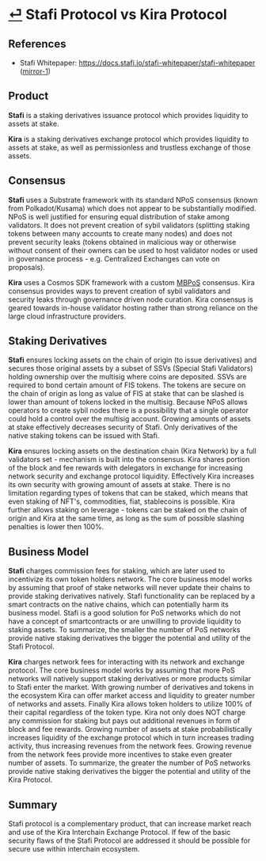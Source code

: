 # [⏎](README.md) Stafi Protocol vs Kira Protocol

## References
* Stafi Whitepaper: https://docs.stafi.io/stafi-whitepaper/stafi-whitepaper ([mirror-1](http://web.archive.org/web/20200720103318/https://docs.stafi.io/stafi-whitepaper/stafi-whitepaper))


## Product

**Stafi** is a staking derivatives issuance protocol which provides liquidity to assets at stake.

**Kira** is a staking derivatives exchange protocol which provides liquidity to assets at stake, as well as permissionless and trustless exchange of those assets.

## Consensus

**Stafi** uses a Substrate framework with its standard NPoS consensus (known from Polkadot/Kusama) which does not appear to be substantially modified. NPoS is well justified for ensuring equal distribution of stake among validators. It does not prevent creation of sybil validators (splitting staking tokens between many accounts to create many nodes) and does not prevent security leaks (tokens obtained in malicious way or otherwise without consent of their owners can be used to host validator nodes or used in governance process - e.g. Centralized Exchanges can vote on proposals).

**Kira** uses a Cosmos SDK framework with a custom [MBPoS](https://medium.com/kira-core/introduction-to-the-multi-bonded-proof-of-stake-60d95905c32b) consensus. Kira consensus provides ways to prevent creation of sybil validators and security leaks through governance driven node curation. Kira consensus is geared towards in-house validator hosting rather than strong reliance on the large cloud infrastructure providers.

## Staking Derivatives

**Stafi** ensures locking assets on the chain of origin (to issue derivatives) and secures those original assets by a subset of SSVs (Special Stafi Validators) holding ownership over the multisig where coins are deposited. SSVs are required to bond certain amount of FIS tokens. The tokens are secure on the chain of origin as long as value of FIS at stake that can be slashed is lower than amount of tokens locked in the multisig. Because NPoS allows operators to create sybil nodes there is a possibility that a single operator could hold a control over the multisig account. Growing amounts of assets at stake effectively decreases security of Stafi. Only derivatives of the native staking tokens can be issued with Stafi. 

**Kira** ensures locking assets on the destination chain (Kira Network) by a full validators set -  mechanism is built into the consensus. Kira  shares portion of the block and fee rewards with delegators in exchange for increasing network security and exchange protocol liquidity. Effectively Kira increases its own security with growing amount of assets at stake. There is no limitation regarding types of tokens that can be staked, which means that even staking of NFT's, commodities, fiat, stablecoins is possible. Kira further allows staking on leverage - tokens can be staked on the chain of origin and Kira at the same time, as long as the sum of possible slashing penalties is lower then 100%.

## Business Model

**Stafi** charges commission fees for staking, which are later used to incentivize its own token holders network. The core business model works by assuming that proof of stake networks will never update their chains to provide staking derivatives natively. Stafi functionality can be replaced by a smart contracts on the native chains, which can potentially harm its business model. Stafi is a good solution for PoS networks which do not have a concept of smartcontracts or are unwilling to provide liquidity to staking assets. To summarize, the smaller the number of PoS networks provide native staking derivatives the bigger the potential and utility of the Stafi Protocol.

**Kira** charges network fees for interacting with its network and exchange protocol. The core business model works by assuming that more PoS networks will natively support staking derivatives or more products similar to Stafi enter the market. With growing number of derivatives and tokens in the ecosystem Kira can offer market access and liquidity to greater number of networks and assets. Finally Kira allows token holders to utilize 100% of their capital regardless of the token type. Kira not only does NOT charge any commission for staking but pays out additional revenues in form of block and fee rewards. Growing number of assets at stake probabilistically  increases liquidity of the exchange protocol which in turn increases  trading activity, thus  increasing revenues from the network fees. Growing revenue from the network fees provide more incentives to stake even greater number of assets. To summarize, the greater the number of PoS networks provide native staking derivatives the bigger the potential and utility of the Kira Protocol.

## Summary

Stafi protocol is a complementary product, that can increase market reach and use of the Kira Interchain Exchange Protocol. If few of the basic security flaws of the Stafi Protocol are addressed it should be possible for secure use within interchain ecosystem. 



















